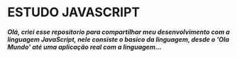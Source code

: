 # ESTUDO JAVASCRIPT


  ***Olá, criei esse repositorio para compartilhar meu desenvolvimento com a linguagem JavaScript, nele consiste 
  o basico da linguagem, desde o 'Ola Mundo' até uma aplicação real com a linguagem...***
  
